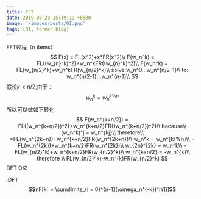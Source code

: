 ```yaml
---
title: FFT
date: 2019-08-28 15:19:19 +0800
image: '/images/posts/OI.png'
tags: [OI, former blog]
---
```


FFT过程（n items）
$$
F(x) = FL(x^2)+x*FR(x^2)\\
F(w_n^k) = FL((w_{n}^k)^2)+w_n^kFR((w_{n}^k)^2)\\
F(w_n^k) = FL(w_{n/2}^k)+w_n^kFR(w_{n/2}^k)\\
solve:w_n^0...w_n^{n/2-1}\\
to: w_n^{n/2-1}...w_n^{n-1}\\
$$
假设$k<n/2$,由于：
$$
w_n^k = w_n^{k\%n}
$$
所以可以做如下转化
$$
F(w_n^{k+n/2}) = FL((w_n^{k+n/2})^2)+w_n^{k+n/2}FR((w_n^{k+n/2})^2)\\
bacause\\
(w_n^k)^j = w_n^{kj}\\
therefore\\
=FL(w_n^{2k+n})+w_n^{k+n/2}FR(w_n^{2k+n})\\
w_n^k = w_n^{k\%n}\\
= FL(w_n^{2k})+w_n^{k+n/2}FR(w_n^{2k})\\
w_{2n}^{2k} = w_n^k\\
= FL(w_{n/2}^k)+w_n^{k+n/2}FR(w_{n/2}^k)\\
w_n^{k+n/2} = -w_n^{k}\\
therefore \\
FL(w_{n/2}^k)-w_n^{k}FR(w_{n/2}^k)
$$
DFT OK!

IDFT
$$nF[k] = \sum\limits_{i = 0}^{n-1}(\omega_n^{-k})^iY[i]$$
